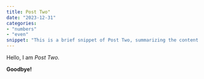 ```yaml
---
title: Post Two"
date: "2023-12-31"
categories: 
- "numbers"
- "even"
snippet: "This is a brief snippet of Post Two, summarizing the content."
---
```


Hello, I am _Post Two._

**Goodbye!**